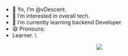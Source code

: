 - 👋 Yo, I’m @vDescent.
- 👀 I’m interested in overall tech.
- 🌱 I’m currently learning backend Developer.
- 😄 Pronouns: 
- Learner.
\
<p align="center"> 
<img src="https://github-readme-streak-stats.herokuapp.com/?user=vDescent&theme=tokyonight&hide_border=true"/>
</p>
<!---
vDescent/vDescent is a ✨ special ✨ repository because its `README.md` (this file) appears on your GitHub profile.
You can click the Preview link to take a look at your changes.
--->
